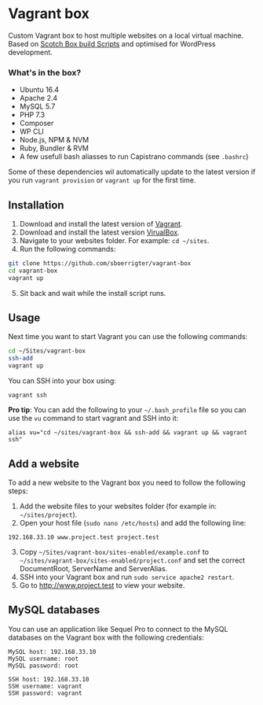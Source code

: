 # Vagrant box

Custom Vagrant box to host multiple websites on a local virtual machine. Based on [Scotch Box build Scripts](https://github.com/scotch-io/scotch-box-build-scripts) and optimised for WordPress development.

### What's in the box?

- Ubuntu 16.4
- Apache 2.4
- MySQL 5.7
- PHP 7.3
- Composer
- WP CLI
- Node.js, NPM & NVM
- Ruby, Bundler & RVM
- A few usefull bash aliasses to run Capistrano commands (see `.bashrc`)

Some of these dependencies wil automatically update to the latest version if you run `vagrant provision` or `vagrant up` for the first time.

## Installation

1. Download and install the latest version of [Vagrant](https://www.vagrantup.com/downloads.html).
2. Download and install the latest version [VirualBox](https://www.virtualbox.org/wiki/Downloads).
3. Navigate to your websites folder. For example: `cd ~/sites`.
4. Run the following commands:

```bash
git clone https://github.com/sboerrigter/vagrant-box
cd vagrant-box
vagrant up
```
5. Sit back and wait while the install script runs.

## Usage

Next time you want to start Vagrant you can use the following commands:

```bash
cd ~/Sites/vagrant-box
ssh-add
vagrant up
```

You can SSH into your box using:

```
vagrant ssh
```

**Pro tip**: You can add the following to your `~/.bash_profile` file so you can use the `vu` command to start vagrant and SSH into it:

```
alias vu="cd ~/sites/vagrant-box && ssh-add && vagrant up && vagrant ssh"
```

## Add a website

To add a new website to the Vagrant box you need to follow the following steps:

1. Add the website files to your websites folder (for example in: `~/sites/project`).
2. Open your host file (`sudo nano /etc/hosts`) and add the following line:

`192.168.33.10 www.project.test project.test`

3. Copy `~/Sites/vagrant-box/sites-enabled/example.conf` to `~/sites/vagrant-box/sites-enabled/project.conf` and set the correct DocumentRoot, ServerName and ServerAlias.
4. SSH into your Vagrant box and run `sudo service apache2 restart`.
5. Go to http://www.project.test to view your website.

## MySQL databases

You can use an application like Sequel Pro to connect to the MySQL databases on the Vagrant box with the following credentials:

```
MySQL host: 192.168.33.10
MySQL username: root
MySQL password: root

SSH host: 192.168.33.10
SSH username: vagrant
SSH password: vagrant
```
